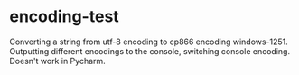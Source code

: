 # encoding-test

Converting a string from utf-8 encoding to cp866 encoding windows-1251. Outputting different encodings to the console, switching console encoding.
Doesn't work in Pycharm.
